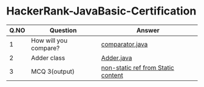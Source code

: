 # HackerRank-JavaBasic-Certification

| Q.NO | Question | Answer |
| --- | --- | --- |
|1 | How will you compare? | [comparator.java](Comparator.java) |
|2 | Adder class | [Adder.java](Adder.java) |
|3 | MCQ 3(output)| [non-static ref from Static content](MCQ-output.txt) |

